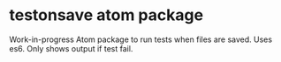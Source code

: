 # testonsave atom package

Work-in-progress
Atom package to run tests when files are saved.
Uses es6.
Only shows output if test fail.
